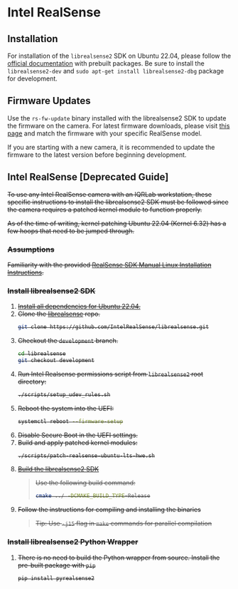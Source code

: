 # Intel RealSense

## Installation

For installation of the `librealsense2` SDK on Ubuntu 22.04, please follow the [official documentation](https://github.com/IntelRealSense/librealsense/blob/master/doc/distribution_linux.md) with prebuilt packages. Be sure to install the `librealsense2-dev` and `sudo apt-get install librealsense2-dbg` package for development.

## Firmware Updates

Use the `rs-fw-update` binary installed with the librealsense2 SDK to update the firmware on the camera. For latest firmware downloads, please visit [this page](https://dev.intelrealsense.com/docs/firmware-releases) and match the firmware with your specific RealSense model.

If you are starting with a new camera, it is recommended to update the firmware to the latest version before beginning development.

## Intel RealSense [Deprecated Guide]

<del>
To use any Intel RealSense camera with an IQRLab workstation, these specific instructions to install the librealsense2 SDK must be followed since the camera requires a patched kernel module to function properly.

As of the time of writing, kernel patching Ubuntu 22.04 (Kernel 6.32) has a few hoops that need to be jumped through.

### Assumptions

Familiarity with the provided [RealSense SDK Manual Linux Installation Instructions](https://github.com/IntelRealSense/librealsense/blob/development/doc/installation.md).

### Install librealsense2 SDK

1. [Install all dependencies for Ubuntu 22.04.](https://dev.intelrealsense.com/docs/compiling-librealsense-for-linux-ubuntu-guide#install-dependencies)
2. Clone the [librealsense](https://github.com/IntelRealSense/librealsense) repo.
   ```sh
   git clone https://github.com/IntelRealSense/librealsense.git
   ```
3. Checkout the `development` branch.
   ```sh
   cd librealsense
   git checkout development
   ```
4. Run Intel Realsense permissions script from `librealsense2` root directory:
   ```sh
   ./scripts/setup_udev_rules.sh
   ```
5. Reboot the system into the UEFI:
   ```sh
   systemctl reboot --firmware-setup
   ```
6. Disable Secure Boot in the UEFI settings.
7. Build and apply patched kernel modules:
   ```sh
   ./scripts/patch-realsense-ubuntu-lts-hwe.sh
   ```
8. [Build the librealsense2 SDK](https://dev.intelrealsense.com/docs/compiling-librealsense-for-linux-ubuntu-guide#building-librealsense2-sdk)
   > Use the following build command:
   >
   > ```sh
   > cmake ../ -DCMAKE_BUILD_TYPE=Release
   > ```
9. Follow the instructions for compiling and installing the binaries
   > Tip: Use `-j15` flag in `make` commands for parallel compilation

### Install librealsense2 Python Wrapper

1. There is no need to build the Python wrapper from source. Install the pre-built package with `pip`
   ```sh
   pip install pyrealsense2
   ```

</del>

